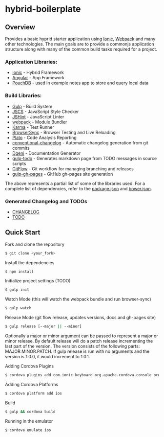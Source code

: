 hybrid-boilerplate
=============

## Overview

Provides a basic hyprid starter application using [Ionic](http://ionicframework.com/), [Webpack](http://webpack.github.io/) and many other technologies. The main goals are to provide a commonjs application structure along with many of the common build tasks required for a project.

### Application Libraries:
* [Ionic](http://ionicframework.com/) - Hybrid Framework
* [Angular](http://angularjs.org) - App Framework
* [PouchDB](http://pouchdb.com) - used in example notes app to store and query local data

### Build Libraries:
* [Gulp](http://gulpjs.com/) - Build System
* [JSCS](https://github.com/jscs-dev/node-jscs) - JavaScript Style Checker
* [JSHint](http://jshint.com/) - JavaScript Linter
* [webpack](http://webpack.github.io/) - Module Bundler
* [Karma](http://karma-runner.github.io/) - Test Runner
* [BrowserSync](http://www.browsersync.io/) - Browser Testing and Live Reloading
* [Plato](https://github.com/es-analysis/plato) - Code Analysis Reporting
* [conventional-changelog](https://github.com/ajoslin/conventional-changelog) - Automatic changelog generation from git commits
* [Dgeni](https://github.com/angular/dgeni) - Documentation Generator
* [gulp-todo](https://www.npmjs.com/package/gulp-todo) - Generates markdown page from TODO messages in source scripts
* [GitFlow](https://www.atlassian.com/git/tutorials/comparing-workflows/gitflow-workflow) - Git workflow for managing branching and releases
* [gulp-gh-pages](https://github.com/rowoot/gulp-gh-pages) - GitHub gh-pages site generation

The above represents a partial list of some of the libraries used. For a complete list of dependencies, refer to the [package.json](package.json) and [bower.json](bower.json).

### Generated Changelog and TODOs
* [CHANGELOG](CHANGELOG.md)
* [TODO](TODO.md)

## Quick Start

Fork and clone the repository

```bash
$ git clone <your_fork>
```

Install the dependencies

```bash
$ npm install
```

Initialize project settings (TODO)

```bash
$ gulp init
```

Watch Mode (this will watch the webpack bundle and run browser-sync)

```bash
$ gulp watch
```

Release Mode (git flow release, updates versions, docs and gh-pages site)

```bash
$ gulp release [--major || --minor]
```
Optionally a major or minor argument can be passed to represent a major or minor release. By default release will do a patch release incrementing the last part of the version. The version consists of the following parts: MAJOR.MINOR.PATCH. If gulp release is run with no arguments and the version is 1.0.0, it would increment to 1.0.1.

Adding Cordova Plugins

```bash
$ cordova plugins add com.ionic.keyboard org.apache.cordova.console org.apache.cordova.device
```

Adding Cordova Platforms

```bash
$ cordova platform add ios
```

Build

```bash
$ gulp && cordova build
```

Running in the emulator

```bash
$ cordova emulate ios
```
